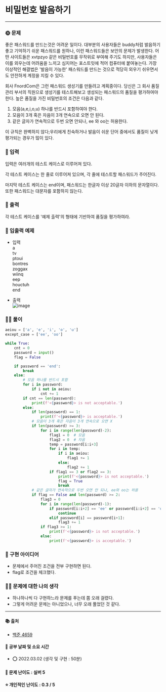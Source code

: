 # 비밀번호 발음하기

-----
### 🌞 문제
좋은 패스워드를 만드는것은 어려운 일이다. 대부분의 사용자들은 buddy처럼 발음하기 좋고 기억하기 쉬운 패스워드를 원하나, 이런 패스워드들은 보안의 문제가 발생한다. 어떤 사이트들은 xvtpzyo 같은 비밀번호를 무작위로 부여해 주기도 하지만, 사용자들은 이를 외우는데 어려움을 느끼고 심지어는 포스트잇에 적어 컴퓨터에 붙여놓는다. 가장 이상적인 해결법은 '발음이 가능한' 패스워드를 만드는 것으로 적당히 외우기 쉬우면서도 안전하게 계정을 지킬 수 있다. 

회사 FnordCom은 그런 패스워드 생성기를 만들려고 계획중이다. 당신은 그 회사 품질 관리 부서의 직원으로 생성기를 테스트해보고 생성되는 패스워드의 품질을 평가하여야 한다. 높은 품질을 가진 비밀번호의 조건은 다음과 같다.

1. 모음(a,e,i,o,u) 하나를 반드시 포함하여야 한다.
2. 모음이 3개 혹은 자음이 3개 연속으로 오면 안 된다.
3. 같은 글자가 연속적으로 두번 오면 안되나, ee 와 oo는 허용한다.

이 규칙은 완벽하지 않다;우리에게 친숙하거나 발음이 쉬운 단어 중에서도 품질이 낮게 평가되는 경우가 많이 있다.

### 📝 입력
입력은 여러개의 테스트 케이스로 이루어져 있다.

각 테스트 케이스는 한 줄로 이루어져 있으며, 각 줄에 테스트할 패스워드가 주어진다.

마지막 테스트 케이스는 end이며, 패스워드는 한글자 이상 20글자 이하의 문자열이다. 또한 패스워드는 대문자를 포함하지 않는다.

### 👋 출력 
각 테스트 케이스를 '예제 출력'의 형태에 기반하여 품질을 평가하여라.

### 🚩 입출력 예제
- 입력  
a  
tv  
ptoui  
bontres  
zoggax  
wiinq  
eep  
houctuh  
end  
  

- 출력  
![image](https://user-images.githubusercontent.com/44939208/156368068-dccf33cd-af85-471e-adea-b81ff9bff48c.png)

  
### 👩‍💻 풀이
```python
aeiou = ['a', 'e', 'i', 'o', 'u']
except_case = ['ee', 'oo']

while True:
    cnt = 0
    password = input()
    flag = False

    if password == 'end':
        break
    else:
        # 모음 하나를 반드시 포함
        for i in password:
            if i not in aeiou:
                cnt += 1
        if cnt == len(password):
            print(f'<{password}> is not acceptable.')
        else:
            if len(password) == 1:
                print(f'<{password}> is acceptable.')
            # 모음이 3개 혹은 자음이 3개 연속으로 오면 X
            if len(password) >= 3:
                for i in range(len(password)-2):
                    flag1 = 0  # 모음
                    flag2 = 0  # 자음
                    temp = password[i:i+3]
                    for i in temp:
                        if i in aeiou:
                            flag1 += 1
                        else:
                            flag2 += 1
                    if flag1 == 3 or flag2 == 3:
                        print(f'<{password}> is not acceptable.')
                        flag = True
                        break
            # 같은 글자가 연속적으로 두번 오면 안 되나, ee와 oo는 허용
            if flag == False and len(password) >= 2:
                flag3 = 0
                for i in range(len(password)-1):
                    if password[i:i+2] == 'ee' or password[i:i+2] == 'oo':
                        continue
                    elif password[i] == password[i+1]:
                        flag3 += 1
                if flag3 >= 1:
                    print(f'<{password}> is not acceptable.')
                else:
                    print(f'<{password}> is acceptable.')
 ```

### 🔑 구현 아이디어
- 문제에서 주어진 조건을 전부 구현하면 된다.
- flag로 조건을 체크했다.
  
### 🙋‍♀‍ 문제에 대한 나의 생각
- 하나하나씩 다 구현하느라 문제를 푸는데 쫌 오래 걸렸다.
- 그렇게 어려운 문제는 아니었으나, 너무 오래 풀었던 것 같다.

-------------
#### 📚 출처
- [백준 4659](https://www.acmicpc.net/problem/4659)
#### 📅 공부 날짜 및 소요 시간
- ⭕ 2022.03.02 (생각 및 구현 : 50분)  
#### 🌳 문제 난이도 : 실버 5
#### ⭐ 개인적인 난이도 : 0.3 / 5
